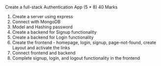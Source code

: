 Create a full-stack Authentication App 	(5 * 8)	             40 Marks
1.	Create a server using express 						
2.	Connect with MongoDB 
3.	Model and Hashing password 
4.	Create a backend for Signup functionality 
5.	Create a backend for Login functionality 
6.	Create the frontend - homepage, login, signup, page-not-found, create Layout and activate the links 
7.	Connect frontend and backend 
8.	Complete signup, login, and logout functionality in the frontend
